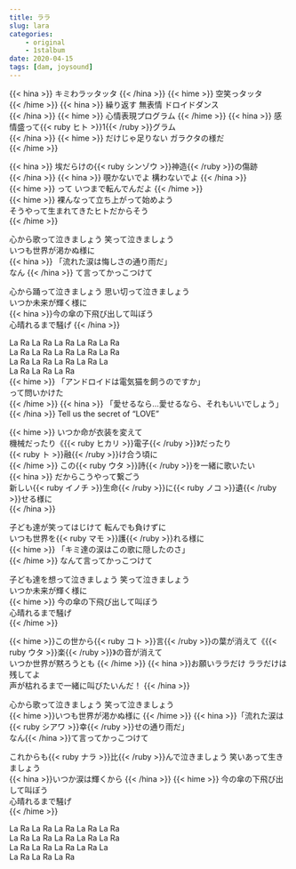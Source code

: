 ```yaml
---
title: ララ
slug: lara
categories: 
    - original
    - 1stalbum
date: 2020-04-15
tags: [dam, joysound]
---
```


{{< hina >}}
キミわラッタッタ 
{{< /hina >}}
{{< hime >}}
空笑っタッタ  
{{< /hime >}}
{{< hina >}}
繰り返す 無表情 ドロイドダンス  
{{< /hina >}}
{{< hime >}}
心情表現プログラム 
{{< /hime >}}
{{< hina >}}
感情盛って{{< ruby ヒト >}}1{{< /ruby >}}グラム  
{{< /hina >}}
{{< hime >}}
だけじゃ足りない ガラクタの様だ  
{{< /hime >}}

{{< hina >}}
埃だらけの{{< ruby シンゾウ >}}神造{{< /ruby >}}の傷跡  
{{< /hina >}}
{{< hina >}}
覗かないでよ 構わないでよ
{{< /hina >}}  
{{< hime >}}
って いつまで転んでんだよ
{{< /hime >}}  
{{< hime >}}
裸んなって立ち上がって始めよう  
そうやって生まれてきたヒトだからそう  
{{< /hime >}}

心から歌って泣きましょう 笑って泣きましょう  
いつも世界が渇かぬ様に  
{{< hina >}}
「流れた涙は悔しさの通り雨だ」  
なん
{{< /hina >}}
て言ってかっこつけて  

心から踊って泣きましょう 思い切って泣きましょう  
いつか未来が輝く様に  
{{< hina >}}今の傘の下飛び出して叫ぼう  
心晴れるまで騒げ  {{< /hina >}}

La Ra La Ra La Ra La Ra La Ra  
La Ra La Ra La Ra La Ra La Ra  
La Ra La Ra La Ra La Ra La  
La Ra La Ra La Ra  
{{< hime >}}
「アンドロイドは電気猫を飼うのですか」  
って問いかけた  
{{< /hime >}}
{{< hina >}}
「愛せるなら…愛せるなら、それもいいでしょう」  
{{< /hina >}}
Tell us the secret of “LOVE”  

{{< hime >}}
いつか命が衣装を変えて  
機械だったり《{{< ruby ヒカリ >}}電子{{< /ruby >}}》だったり  
{{< ruby ト >}}融{{< /ruby >}}け合う頃に  
{{< /hime >}}
この{{< ruby ウタ >}}詩{{< /ruby >}}を一緒に歌いたい  
{{< hina >}}
だからこうやって繋ごう  
新しい{{< ruby イノチ >}}生命{{< /ruby >}}に{{< ruby ノコ >}}遺{{< /ruby >}}せる様に  
{{< /hina >}}

子ども達が笑ってはじけて 転んでも負けずに  
いつも世界を{{< ruby マモ >}}護{{< /ruby >}}れる様に  
{{< hime >}}
「キミ達の涙はこの歌に隠したのさ」  
{{< /hime >}}
なんて言ってかっこつけて  

子ども達を想って泣きましょう 笑って泣きましょう  
いつか未来が輝く様に  
{{< hime >}}
今の傘の下飛び出して叫ぼう  
心晴れるまで騒げ  
{{< /hime >}}

{{< hime >}}この世から{{< ruby コト >}}言{{< /ruby >}}の葉が消えて《{{< ruby ウタ >}}楽{{< /ruby >}}》の音が消えて  
いつか世界が黙ろうとも  {{< /hime >}}
{{< hina >}}お願いララだけ ララだけは残してよ  
声が枯れるまで一緒に叫びたいんだ！  {{< /hina >}}

心から歌って泣きましょう 笑って泣きましょう  
{{< hime >}}いつも世界が渇かぬ様に  {{< /hime >}}
{{< hina >}}「流れた涙は{{< ruby シアワ >}}幸{{< /ruby >}}せの通り雨だ」  
なん{{< /hina >}}て言ってかっこつけて  

これからも{{< ruby ナラ >}}比{{< /ruby >}}んで泣きましょう 笑いあって生きましょう  
{{< hina >}}いつか涙は輝くから  {{< /hina >}}
{{< hime >}}
今の傘の下飛び出して叫ぼう  
心晴れるまで騒げ  
{{< /hime >}}

La Ra La Ra La Ra La Ra La Ra  
La Ra La Ra La Ra La Ra La Ra  
La Ra La Ra La Ra La Ra La  
La Ra La Ra La Ra  